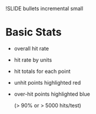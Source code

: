!SLIDE bullets incremental small
# Basic Stats #

* overall hit rate
* hit rate by units
* hit totals for each point
* unhit points highlighted red
* over-hit points highlighted blue

  (> 90% or > 5000 hits/test)

